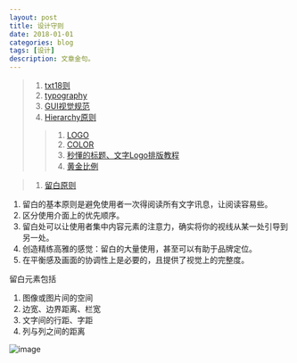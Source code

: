 ```yaml
---
layout: post
title: 设计守则 
date: 2018-01-01
categories: blog
tags: [设计]
description: 文章金句。
---
```


>1. [txt18则](http://www.shejidaren.com/examples/tools/design-rules/18-rules-for-using-text.html)
>1. [typography](http://images.shejidaren.com/wp-content/uploads/2014/06/typography-b.png)
>1. [GUI视觉规范](http://huaban.com/pins/545169450/zoom)
>1. [Hierarchy原则](http://www.shejidaren.com/hierarchy-principle.html)
>>1. [LOGO](http://images.shejidaren.com/wp-content/uploads/2014/09/10-commandments-of-logo-design_cn.jpg)
>>2. [COLOR](http://images.shejidaren.com/wp-content/uploads/2014/06/peise-b.png)
>>3. [秒懂的标题、文字Logo排版教程](http://www.shejidaren.com/wen-zi-pai-ban.html)
>>4. [黄金比例](http://www.shejidaren.com/golden-ratio-2.html)


>1. [留白原则](http://www.shejidaren.com/white-space-designs.html)
1. 留白的基本原则是避免使用者一次得阅读所有文字讯息，让阅读容易些。
1. 区分使用介面上的优先顺序。
1. 留白处可以让使用者集中内容元素的注意力，确实将你的视线从某一处引导到另一处。
1. 创造精练高雅的感觉：留白的大量使用，甚至可以有助于品牌定位。
1. 在平衡感及画面的协调性上是必要的，且提供了视觉上的完整度。

留白元素包括
1. 图像或图片间的空间
1. 边宽、边界距离、栏宽
1. 文字间的行距、字距
1. 列与列之间的距离

![image](https://github.com/feiyuii/feiyuii.github.io/blob/master/img/crowds/crowds.jpg?raw=true)


